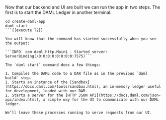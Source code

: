 Now that our backend and UI are built we can run the app in two steps.
The first is to start the DAML Ledger in another terminal.

```
cd create-daml-app
daml start
```{{execute T2}}

You will know that the command has started successfully when you see the output:

```INFO  com.daml.http.Main$ - Started server: ServerBinding(/0:0:0:0:0:0:0:0:7575)```

The `daml start` command does a few things:

1. Compiles the DAML code to a DAR file as in the previous `daml build` step.
1. Starts an instance of the [Sandbox](https://docs.daml.com/tools/sandbox.html), an in-memory ledger useful for development, loaded with our DAR.
1. Starts a server for the [HTTP JSON API](https://docs.daml.com/json-api/index.html), a simple way for the UI to communicate with our DAML ledger.

We’ll leave these processes running to serve requests from our UI.
